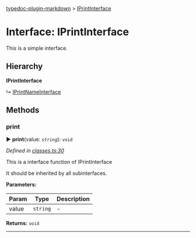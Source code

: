 [typedoc-plugin-markdown](../README.md) > [IPrintInterface](../interfaces/iprintinterface.md)



# Interface: IPrintInterface


This is a simple interface.

## Hierarchy

**IPrintInterface**

↳  [IPrintNameInterface](iprintnameinterface.md)









## Methods


###  print

► **print**(value: *`string`*): `void`



*Defined in [classes.ts:30](https://bitbucket.org/owner/repository_name/src/master/src/classes.ts?fileviewer&amp;#x3D;file-view-default#classes.ts-30)*



This is a interface function of IPrintInterface

It should be inherited by all subinterfaces.


**Parameters:**

| Param | Type | Description |
| ------ | ------ | ------ |
| value | `string`   |  - |





**Returns:** `void`





___



